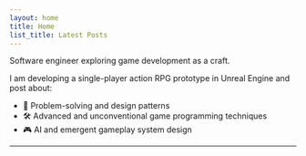```yaml
---
layout: home
title: Home
list_title: Latest Posts
---
```


Software engineer exploring game development as a craft.

I am developing a single-player action RPG prototype in Unreal Engine and post about:
- 📐 Problem-solving and design patterns
- 🛠️ Advanced and unconventional game programming techniques  
- 🎮 AI and emergent gameplay system design

---
